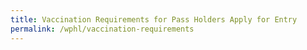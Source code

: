 ```yaml
---
title: Vaccination Requirements for Pass Holders Apply for Entry
permalink: /wphl/vaccination-requirements
---
```

